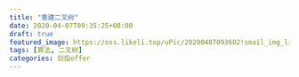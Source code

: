 ```yaml
---
title: "重建二叉树"
date: 2020-04-07T09:35:25+08:00
draft: true
featured_image: https://oss.likeli.top/uPic/20200407093602!smail_img_likeli
tags: [算法, 二叉树]
categories: 剑指offer
---
```


